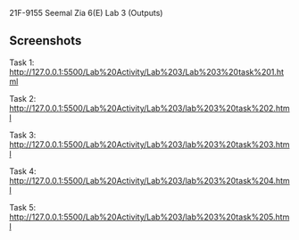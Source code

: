 21F-9155
Seemal Zia
6(E)
Lab 3 (Outputs)

## Screenshots
Task 1:
http://127.0.0.1:5500/Lab%20Activity/Lab%203/Lab%203%20task%201.html

Task 2:
http://127.0.0.1:5500/Lab%20Activity/Lab%203/lab%203%20task%202.html

Task 3:
http://127.0.0.1:5500/Lab%20Activity/Lab%203/lab%203%20task%203.html

Task 4:
http://127.0.0.1:5500/Lab%20Activity/Lab%203/lab%203%20task%204.html

Task 5:
http://127.0.0.1:5500/Lab%20Activity/Lab%203/lab%203%20task%205.html